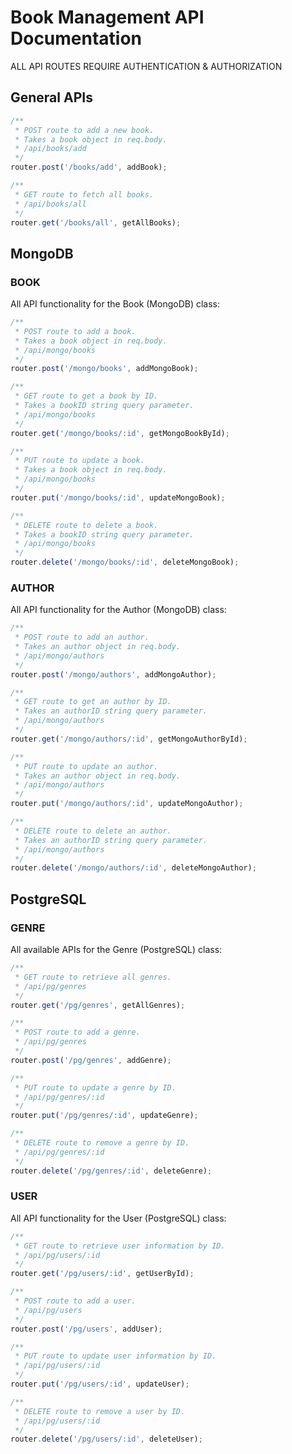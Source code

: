 # Book Management API Documentation

ALL API ROUTES REQUIRE AUTHENTICATION & AUTHORIZATION

## General APIs

```typescript
/**
 * POST route to add a new book.
 * Takes a book object in req.body.
 * /api/books/add
 */
router.post('/books/add', addBook);
```

```typescript
/**
 * GET route to fetch all books.
 * /api/books/all
 */
router.get('/books/all', getAllBooks);
```

## MongoDB

### BOOK

All API functionality for the Book (MongoDB) class:

```typescript
/**
 * POST route to add a book.
 * Takes a book object in req.body.
 * /api/mongo/books
 */
router.post('/mongo/books', addMongoBook);
```

```typescript
/**
 * GET route to get a book by ID.
 * Takes a bookID string query parameter.
 * /api/mongo/books
 */
router.get('/mongo/books/:id', getMongoBookById);
```

```typescript
/**
 * PUT route to update a book.
 * Takes a book object in req.body.
 * /api/mongo/books
 */
router.put('/mongo/books/:id', updateMongoBook);
```

```typescript
/**
 * DELETE route to delete a book.
 * Takes a bookID string query parameter.
 * /api/mongo/books
 */
router.delete('/mongo/books/:id', deleteMongoBook);
```

### AUTHOR

All API functionality for the Author (MongoDB) class:

```typescript
/**
 * POST route to add an author.
 * Takes an author object in req.body.
 * /api/mongo/authors
 */
router.post('/mongo/authors', addMongoAuthor);
```

```typescript
/**
 * GET route to get an author by ID.
 * Takes an authorID string query parameter.
 * /api/mongo/authors
 */
router.get('/mongo/authors/:id', getMongoAuthorById);
```

```typescript
/**
 * PUT route to update an author.
 * Takes an author object in req.body.
 * /api/mongo/authors
 */
router.put('/mongo/authors/:id', updateMongoAuthor);
```

```typescript
/**
 * DELETE route to delete an author.
 * Takes an authorID string query parameter.
 * /api/mongo/authors
 */
router.delete('/mongo/authors/:id', deleteMongoAuthor);
```

## PostgreSQL

### GENRE

All available APIs for the Genre (PostgreSQL) class:

```typescript
/**
 * GET route to retrieve all genres.
 * /api/pg/genres
 */
router.get('/pg/genres', getAllGenres);
```

```typescript
/**
 * POST route to add a genre.
 * /api/pg/genres
 */
router.post('/pg/genres', addGenre);
```

```typescript
/**
 * PUT route to update a genre by ID.
 * /api/pg/genres/:id
 */
router.put('/pg/genres/:id', updateGenre);
```

```typescript
/**
 * DELETE route to remove a genre by ID.
 * /api/pg/genres/:id
 */
router.delete('/pg/genres/:id', deleteGenre);
```

### USER

All API functionality for the User (PostgreSQL) class:

```typescript
/**
 * GET route to retrieve user information by ID.
 * /api/pg/users/:id
 */
router.get('/pg/users/:id', getUserById);
```

```typescript
/**
 * POST route to add a user.
 * /api/pg/users
 */
router.post('/pg/users', addUser);
```

```typescript
/**
 * PUT route to update user information by ID.
 * /api/pg/users/:id
 */
router.put('/pg/users/:id', updateUser);
```

```typescript
/**
 * DELETE route to remove a user by ID.
 * /api/pg/users/:id
 */
router.delete('/pg/users/:id', deleteUser);
```
